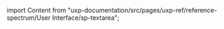 
import Content from "uxp-documentation/src/pages/uxp-ref/reference-spectrum/User Interface/sp-textarea";

<Content query="product=photoshop"/>
